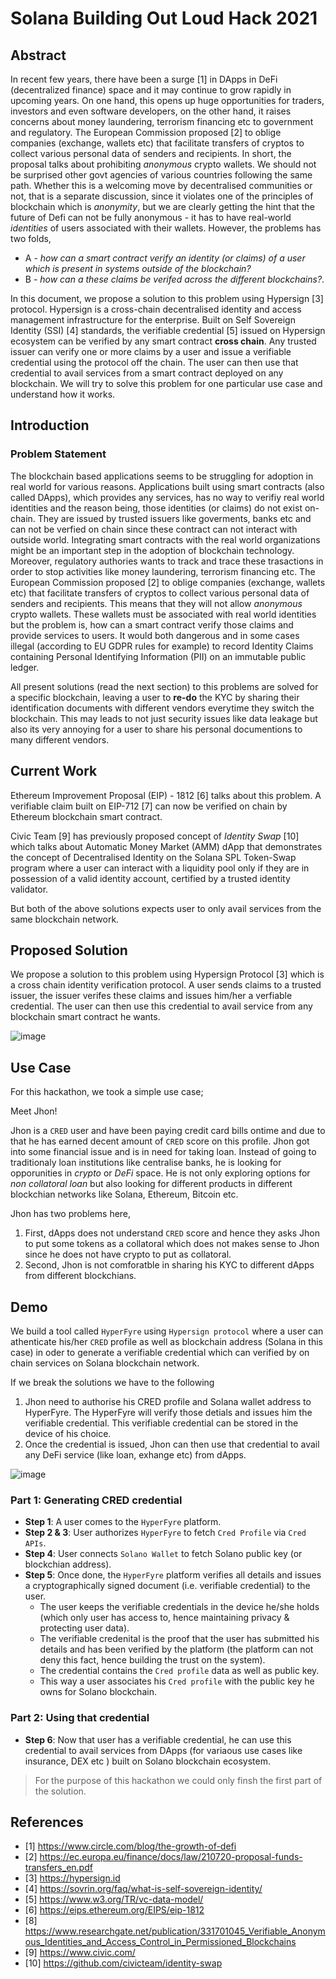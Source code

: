 # Solana Building Out Loud Hack 2021

## Abstract

In recent few years, there have been a surge [1] in DApps in DeFi (decentralized finance) space and it may continue to grow rapidly in upcoming years. 
On one hand, this opens up huge opportunities for traders, investors and even software developers, on the other hand, it raises concerns about money laundering, terrorism financing etc to government and regulatory. The European Commission proposed [2] to oblige companies (exchange, wallets etc) that facilitate transfers of cryptos to collect various personal data of senders and recipients. In short, the proposal talks about prohibiting *anonymous* crypto wallets. We should not be surprised other govt agencies of various countries following the same path. Whether this is a welcoming move by decentralised communities or not, that is a separate discussion, since it violates one of the principles of blockchain which is *anonymity*, but we are clearly getting the hint that the future of Defi can not be fully anonymous - it has to have real-world *identities* of users associated with their wallets. However, the problems has two folds, 

* A - *how can a smart contract verify an identity (or claims) of a user which is present in systems outside of the blockchain?* 
* B - *how can a these claims be verifed across the different blockchains?*.

In this document, we propose a solution to this problem using Hypersign [3] protocol. Hypersign is a cross-chain decentralised identity and access management infrastructure for the enterprise. Built on Self Sovereign Identity (SSI) [4] standards, the verifiable credential [5] issued on Hypersign ecosystem can be verified by any smart contract **cross chain**. Any trusted issuer can verify one or more claims by a user and issue a verifiable credential using the protocol off the chain. The user can then use that credential to avail services from a smart contract deployed on any blockchain. We will try to solve this problem for one particular use case and understand how it works. 


## Introduction 

### Problem Statement

The blockchain based applications seems to be struggling for adoption in real world for various reasons. Applications built using smart contracts (also called DApps), which provides any services, has no way to verifiy real world identities and the reason being, those identities (or claims) do not exist on-chain.  They are issued by trusted issuers like goverments, banks etc and can not be verfied on chain since these contract can not interact with outside world. Integrating smart contracts with the real world organizations might be an important step in the adoption of blockchain technology. Moreover, regulatory authories wants to track and trace these trasactions in order to stop activities like money laundering, terrorism financing etc. The European Commission proposed [2] to oblige companies (exchange, wallets etc) that facilitate transfers of cryptos to collect various personal data of senders and recipients. This means that they will not allow *anonymous* crypto wallets. These wallets must be associated with real world identities but the problem is, how can a smart contract verify those claims and provide services to users. It would both dangerous and in some cases illegal (according to EU GDPR rules for example) to record Identity Claims containing Personal Identifying Information (PII) on an immutable public ledger. 

All present solutions (read the next section) to this problems are solved for a specific blockchain, leaving a user to **re-do** the KYC by sharing their identification documents with different vendors everytime they switch the blockchain. This may leads to not just security issues like data leakage but also its very annoying for a user to share his personal documentions to many different vendors.

## Current Work

Ethereum Improvement Proposal (EIP) - 1812 [6] talks about this problem. A verifiable claim built on EIP-712 [7] can now be verified on chain by Ethereum blockchain smart contract. 

Civic Team [9] has previously proposed concept of *Identity Swap* [10] which talks about Automatic Money Market (AMM) dApp that demonstrates the concept of Decentralised Identity on the Solana SPL Token-Swap program where a  user can interact with a liquidity pool only if they are in possession of a valid identity account, certified by a trusted identity validator.

But both of the above solutions expects user to only avail services from the same blockchain network. 

## Proposed Solution

We propose a solution to this problem using Hypersign Protocol [3] which is a cross chain identity verification protocol. A user sends claims to a trusted issuer, the issuer verifes these claims and issues him/her a verfiable credential. The user can then use this credential to avail service from any blockchain smart contract he wants.

![image](https://user-images.githubusercontent.com/15328561/132031023-b0de370e-9a2e-4347-afe0-4ad6e00eac1a.png)


## Use Case

For this hackathon, we took a simple use case;

Meet Jhon!

Jhon is a `CRED` user and have been paying credit card bills ontime and due to that he has earned decent amount of `CRED` score on this profile. Jhon got into some financial issue and is in need for taking loan. Instead of going to traditionaly loan institutions like centralise banks, he is looking for opporunities in *crypto* or *DeFi* space. He is not only exploring options for *non collatoral loan* but also looking for different products in different blockchian networks like Solana, Ethereum, Bitcoin etc.

Jhon has two problems here, 

1. First, dApps does not understand `CRED` score and hence they asks Jhon to put some tokens as a collatoral which does not makes sense to Jhon since he does not have crypto to put as collatoral. 
2. Second, Jhon is not comforatble in sharing his KYC to different dApps from different blockchians.

## Demo

We build a tool called `HyperFyre` using `Hypersign protocol` where a user can athenticate his/her `CRED` profile as well as blockchain address (Solana in this case) in oder to generate a verifiable credential which can verified by on chain services on Solana blockchain network. 

If we break the solutions we have to the following

1. Jhon need to authorise his CRED profile and Solana wallet address to HyperFyre. The HyperFyre will verify those detials and issues him the verifiable credential. This verifiable credential can be stored in the device of his choice.
2. Once the credential is issued, Jhon can then use that credential to avail any DeFi service (like loan, exhange etc) from dApps.


![image](https://user-images.githubusercontent.com/15328561/131084517-c31cd2af-8d1c-4b76-bcb0-69b2d4b592d8.png)

### Part 1: Generating CRED credential

* **Step 1**: A user comes to the `HyperFyre` platform. 
* **Step 2 & 3**:  User authorizes `HyperFyre` to fetch `Cred Profile` via `Cred APIs`.
* **Step 4**: User connects `Solano Wallet` to fetch Solano public key  (or blockchian address).
* **Step 5**: Once done, the `HyperFyre` platform verifies all details and issues a cryptographically signed document (i.e. verifiable credential) to the user. 
  * The user keeps the verifiable credentials in the device he/she holds (which only user has access to, hence maintaining privacy & protecting user data).
  * The verifiable credenital is the proof that the user has submitted his details and has been verified by the platform (the platform can not deny this fact, hence building the trust on the system). 
  * The credential contains the `Cred profile` data as well as public key. 
  * This way a user associates his `Cred profile` with the public key he owns for Solano blockchain.

### Part 2: Using that credential

* **Step 6**: Now that user has a verifiable credential, he can use this credential to avail  services from DApps (for variaous use cases like insurance, DEX etc ) built on Solano blockchain ecosystem.


> For the purpose of this hackathon we could only finsh the first part of the solution.



## References

- [1] https://www.circle.com/blog/the-growth-of-defi 
- [2] https://ec.europa.eu/finance/docs/law/210720-proposal-funds-transfers_en.pdf
- [3] https://hypersign.id
- [4] https://sovrin.org/faq/what-is-self-sovereign-identity/
- [5] https://www.w3.org/TR/vc-data-model/
- [6] https://eips.ethereum.org/EIPS/eip-1812
- [8] https://www.researchgate.net/publication/331701045_Verifiable_Anonymous_Identities_and_Access_Control_in_Permissioned_Blockchains
- [9] https://www.civic.com/
- [10] https://github.com/civicteam/identity-swap 


